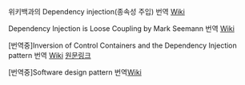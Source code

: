 위키백과의 Dependency injection(종속성 주입) 번역
[Wiki](https://github.com/khjoon0204/DependancyInjection_trans/wiki/%EC%9C%84%ED%82%A4%EB%B0%B1%EA%B3%BC%EC%9D%98-Dependency-injection-%EB%B2%88%EC%97%AD)

Dependency Injection is Loose Coupling by Mark Seemann 번역 [Wiki](https://github.com/khjoon0204/DependancyInjection_trans/wiki/Dependency-Injection-is-Loose-Coupling-by-Mark-Seemann-%EB%B2%88%EC%97%AD)


[번역중]Inversion of Control Containers and the Dependency Injection pattern 번역 [Wiki]()
[원문링크](https://www.martinfowler.com/articles/injection.html)


[번역중]Software design pattern 번역[Wiki](https://github.com/khjoon0204/DependancyInjection_trans/wiki/Software-design-pattern-%EB%B2%88%EC%97%AD)
